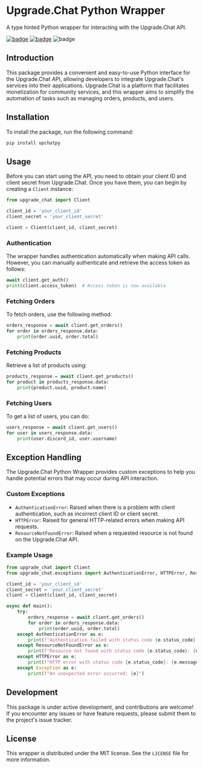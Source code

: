 # Upgrade.Chat Python Wrapper

A type hinted Python wrapper for interacting with the Upgrade.Chat API.

[![badge](https://img.shields.io/pypi/v/upchatpy)](https://pypi.org/project/upchatpy/)
[![badge](https://img.shields.io/pypi/dm/upchatpy)](https://pypi.org/project/upchatpy/)
![badge](https://img.shields.io/badge/Pydantic-E92063.svg?logo=Pydantic&logoColor=white)

## Introduction

This package provides a convenient and easy-to-use Python interface for the Upgrade.Chat API, allowing developers to integrate Upgrade.Chat's services into their applications. Upgrade.Chat is a platform that facilitates monetization for community services, and this wrapper aims to simplify the automation of tasks such as managing orders, products, and users.

## Installation

To install the package, run the following command:

```bash
pip install upchatpy
```

## Usage

Before you can start using the API, you need to obtain your client ID and client secret from Upgrade.Chat. Once you have them, you can begin by creating a `Client` instance:

```python
from upgrade_chat import Client

client_id = 'your_client_id'
client_secret = 'your_client_secret'

client = Client(client_id, client_secret)
```

### Authentication

The wrapper handles authentication automatically when making API calls. However, you can manually authenticate and retrieve the access token as follows:

```python
await client.get_auth()
print(client.access_token)  # Access token is now available
```

### Fetching Orders

To fetch orders, use the following method:

```python
orders_response = await client.get_orders()
for order in orders_response.data:
    print(order.uuid, order.total)
```

### Fetching Products

Retrieve a list of products using:

```python
products_response = await client.get_products()
for product in products_response.data:
    print(product.uuid, product.name)
```

### Fetching Users

To get a list of users, you can do:

```python
users_response = await client.get_users()
for user in users_response.data:
    print(user.discord_id, user.username)
```

## Exception Handling

The Upgrade.Chat Python Wrapper provides custom exceptions to help you handle potential errors that may occur during API interaction.

### Custom Exceptions

- `AuthenticationError`: Raised when there is a problem with client authentication, such as incorrect client ID or client secret.
- `HTTPError`: Raised for general HTTP-related errors when making API requests.
- `ResourceNotFoundError`: Raised when a requested resource is not found on the Upgrade.Chat API.

### Example Usage

```python
from upgrade_chat import Client
from upgrade_chat.exceptions import AuthenticationError, HTTPError, ResourceNotFoundError

client_id = 'your_client_id'
client_secret = 'your_client_secret'
client = Client(client_id, client_secret)

async def main():
    try:
        orders_response = await client.get_orders()
        for order in orders_response.data:
            print(order.uuid, order.total)
    except AuthenticationError as e:
        print(f"Authentication failed with status code {e.status_code}: {e.message}")
    except ResourceNotFoundError as e:
        print(f"Resource not found with status code {e.status_code}: {e.message}")
    except HTTPError as e:
        print(f"HTTP error with status code {e.status_code}: {e.message}")
    except Exception as e:
        print(f"An unexpected error occurred: {e}")
```

## Development

This package is under active development, and contributions are welcome! If you encounter any issues or have feature requests, please submit them to the project's issue tracker.

## License

This wrapper is distributed under the MIT license. See the `LICENSE` file for more information.

